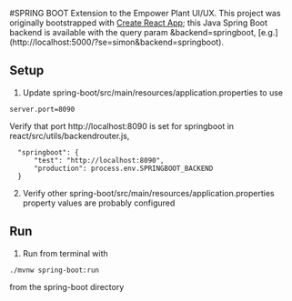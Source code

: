 #SPRING BOOT
Extension to the Empower Plant UI/UX. This project was originally bootstrapped with [Create React App](https://github.com/facebook/create-react-app); this Java Spring Boot backend is available with the query param &backend=springboot, [e.g.] (http://localhost:5000/?se=simon&backend=springboot).

## Setup
1. Update spring-boot/src/main/resources/application.properties to use 
```
server.port=8090
```
Verify that port http://localhost:8090 is set for springboot in react/src/utils/backendrouter.js, 
```
  "springboot": {
      "test": "http://localhost:8090",
      "production": process.env.SPRINGBOOT_BACKEND
  }
```

2. Verify other spring-boot/src/main/resources/application.properties property values are probably configured

## Run
1. Run from terminal with 
```
./mvnw spring-boot:run
```
from the spring-boot directory
